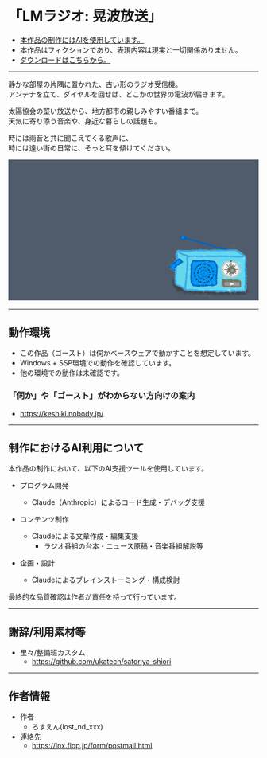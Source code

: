 # 「LMラジオ: 晃波放送」
* [本作品の制作にはAIを使用しています。](#制作におけるai利用について)
* 本作品はフィクションであり、表現内容は現実と一切関係ありません。
* [ダウンロードはこちらから。](https://github.com/lost-nd-xxx/LuminousModulation_Radio/releases/latest/download/LuminousModulation_Radio.nar)

---
静かな部屋の片隅に置かれた、古い形のラジオ受信機。\
アンテナを立て、ダイヤルを回せば、どこかの世界の電波が届きます。

太陽協会の堅い放送から、地方都市の親しみやすい番組まで。\
天気に寄り添う音楽や、身近な暮らしの話題も。

時には雨音と共に聞こえてくる歌声に、\
時には遠い街の日常に、そっと耳を傾けてください。

![preview](preview.gif)

---
## 動作環境
* この作品（ゴースト）は伺かベースウェアで動かすことを想定しています。
* Windows + SSP環境での動作を確認しています。
* 他の環境での動作は未確認です。

### 「伺か」や「ゴースト」がわからない方向けの案内
* https://keshiki.nobody.jp/

---
## 制作におけるAI利用について
本作品の制作において、以下のAI支援ツールを使用しています。

* プログラム開発
  * Claude（Anthropic）によるコード生成・デバッグ支援

* コンテンツ制作
  * Claudeによる文章作成・編集支援
    * ラジオ番組の台本・ニュース原稿・音楽番組解説等

* 企画・設計
  * Claudeによるブレインストーミング・構成検討

最終的な品質確認は作者が責任を持って行っています。

---
## 謝辞/利用素材等

* 里々/整備班カスタム
  * https://github.com/ukatech/satoriya-shiori

---
## 作者情報
* 作者
  * ろすえん(lost_nd_xxx)
* 連絡先
  * https://lnx.flop.jp/form/postmail.html
